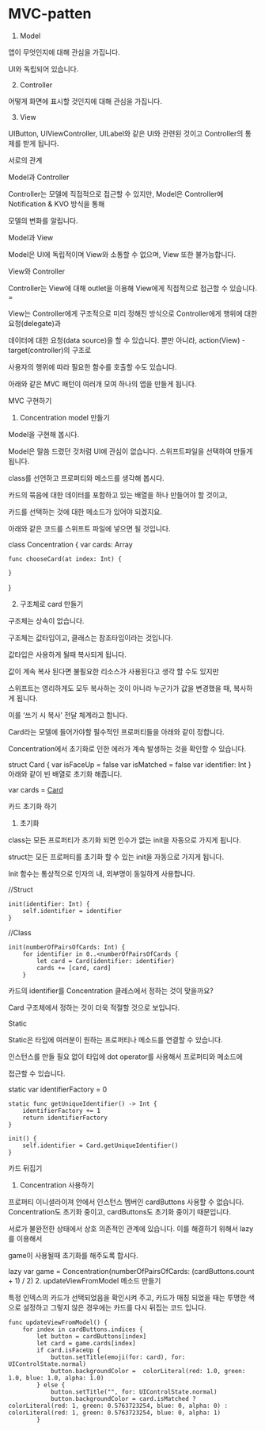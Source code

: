 # MVC-patten

1. Model

앱이 무엇인지에 대해 관심을 가집니다.

UI와 독립되어 있습니다.



2. Controller

어떻게 화면에 표시할 것인지에 대해 관심을 가집니다.



3. View

UIButton, UIViewController, UILabel와 같은 UI와 관련된 것이고 Controller의 통제를 받게 됩니다.



서로의 관계



Model과 Controller

Controller는 모델에 직접적으로 접근할 수 있지만, Model은 Controller에 Notification & KVO 방식을 통해

모델의 변화를 알립니다.



Model과 View

Model은 UI에 독립적이며 View와 소통할 수 없으며, View 또한 불가능합니다.



View와 Controller

Controller는 View에 대해 outlet을 이용해 View에게 직접적으로 접근할 수 있습니다. =

View는 Controller에게 구조적으로 미리 정해진 방식으로 Controller에게 행위에 대한 요청(delegate)과

데이터에 대한 요청(data source)을 할 수 있습니다. 뿐만 아니라, action(View) - target(controller)의 구조로

사용자의 행위에 따라 필요한 함수를 호출할 수도 있습니다.



아래와 같은 MVC 패턴이 여러개 모여 하나의 앱을 만들게 됩니다. 

 
MVC 구현하기

 

1. Concentration model 만들기

Model을 구현해 봅시다.

Model은 말씀 드렸던 것처럼 UI에 관심이 없습니다. 스위프트파일을 선택하여 만들게 됩니다.

class를 선언하고 프로퍼티와 메소드를 생각해 봅시다.

카드의 묶음에 대한 데이터를 포함하고 있는 배열을 하나 만들어야 할 것이고,

카드를 선택하는 것에 대한 메소드가 있어야 되겠지요.

아래와 같은 코드를 스위프트 파일에 넣으면 될 것입니다.

class Concentration {
    var cards: Array<Card>
    
    func chooseCard(at index: Int) {
        
    }
}


2. 구조체로 card 만들기

구조체는 상속이 없습니다.

구조체는 값타입이고, 클래스는 참조타입이라는 것입니다.

값타입은 사용하게 될때 복사되게 됩니다.

값이 계속 복사 된다면 불필요한 리소스가 사용된다고 생각 할 수도 있지만

스위프트는 영리하게도 모두 복사하는 것이 아니라 누군가가 값을 변경했을 때, 복사하게 됩니다.

이를 ‘쓰기 시 복사’ 전달 체계라고 합니다.

Card라는 모델에 들어가야할 필수적인 프로퍼티들을 아래와 같이 정합니다.

Concentration에서 초기화로 인한 에러가 계속 발생하는 것을 확인할 수 있습니다.

struct Card {
    var isFaceUp = false
    var isMatched = false
    var identifier: Int
}
아래와 같이 빈 배열로 초기화 해줍니다.

var cards = [Card]()


카드 초기화 하기



1. 초기화

class는 모든 프로퍼티가 초기화 되면 인수가 없는 init을 자동으로 가지게 됩니다.

struct는 모든 프로퍼티를 초기화 할 수 있는 init을 자동으로 가지게 됩니다.

Init 함수는 통상적으로 인자의 내, 외부명이 동일하게 사용합니다.

//Struct

    init(identifier: Int) {
        self.identifier = identifier
    }

//Class

    init(numberOfPairsOfCards: Int) {
        for identifier in 0..<numberOfPairsOfCards {
            let card = Card(identifier: identifier)
            cards += [card, card]
        }
카드의 identifier를 Concentration 클레스에서 정하는 것이 맞을까요?

Card 구조체에서 정하는 것이 더욱 적절할 것으로 보입니다.



Static

Static은 타입에 여러분이 원하는 프로퍼티나 메소드를 연결할 수 있습니다.

인스턴스를 만들 필요 없이 타입에 dot operator를 사용해서 프로퍼티와 메소드에

접근할 수 있습니다.

static var identifierFactory = 0
    
    static func getUniqueIdentifier() -> Int {
        identifierFactory += 1
        return identifierFactory
    }
    
    init() {
        self.identifier = Card.getUniqueIdentifier()
    }


카드 뒤집기



1.  Concentration 사용하기

프로퍼티 이니셜라이져 안에서 인스턴스 멤버인 cardButtons 사용할 수 없습니다. Concentration도 초기화 중이고, cardButtons도 초기화 중이기 때문입니다.

서로가 불완전한 상태에서 상호 의존적인 관계에 있습니다. 이를 해결하기 위해서 lazy를 이용해서

game이 사용될때 초기화를 해주도록 합시다.

lazy var game = Concentration(numberOfPairsOfCards: (cardButtons.count + 1) / 2)
2. updateViewFromModel 메소드 만들기

특정 인덱스의 카드가 선택되었음을 확인시켜 주고, 카드가 매칭 되었을 때는 투명한 색으로 설정하고 그렇지 않은 경우에는 카드를 다시 뒤집는 코드 입니다.

    func updateViewFromModel() {
        for index in cardButtons.indices {
            let button = cardButtons[index]
            let card = game.cards[index]
            if card.isFaceUp {
                button.setTitle(emoji(for: card), for: UIControlState.normal)
                button.backgroundColor =  colorLiteral(red: 1.0, green: 1.0, blue: 1.0, alpha: 1.0)
            } else {
                button.setTitle("", for: UIControlState.normal)
                button.backgroundColor = card.isMatched ?  colorLiteral(red: 1, green: 0.5763723254, blue: 0, alpha: 0) :  colorLiteral(red: 1, green: 0.5763723254, blue: 0, alpha: 1)
            }


